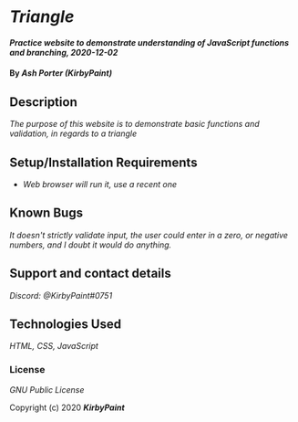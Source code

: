 # _Triangle_

#### _Practice website to demonstrate understanding of JavaScript functions and branching, 2020-12-02_

#### By _**Ash Porter (KirbyPaint)**_

## Description

_The purpose of this website is to demonstrate basic functions and validation, in regards to a triangle_

## Setup/Installation Requirements

* _Web browser will run it, use a recent one_

## Known Bugs

_It doesn't strictly validate input, the user could enter in a zero, or negative numbers, and I doubt it would do anything._

## Support and contact details

_Discord: @KirbyPaint#0751_

## Technologies Used

_HTML, CSS, JavaScript_

### License

*GNU Public License*

Copyright (c) 2020 **_KirbyPaint_**